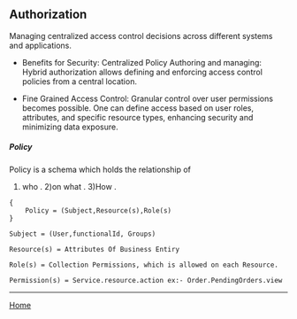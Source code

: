 ## Authorization

Managing centralized access control decisions across different systems and applications. 

- Benefits for Security:
Centralized Policy Authoring and managing: Hybrid authorization allows defining and enforcing access control policies from a central location. 

- Fine Grained Access Control: 
Granular control over user permissions becomes possible. One can define access based on user roles, attributes, and specific resource types, enhancing security and minimizing data exposure.

##### Policy
Policy is a schema which holds the relationship of 
 1) who .
 2)on what .
 3)How .

```
{
    Policy = (Subject,Resource(s),Role(s)
}

Subject = (User,functionalId, Groups)

Resource(s) = Attributes Of Business Entiry

Role(s) = Collection Permissions, which is allowed on each Resource.

Permission(s) = Service.resource.action ex:- Order.PendingOrders.view

```

----
[Home](../README.md)